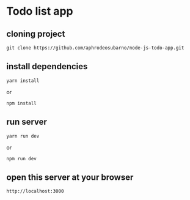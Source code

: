 # Todo list app

## cloning project

```
git clone https://github.com/aphrodeosubarno/node-js-todo-app.git
```

## install dependencies

```
yarn install
```

<p>or</p>

```
npm install
```

## run server

```
yarn run dev
```

<p>or</p>

```
npm run dev
```

## open this server at your browser

```
http://localhost:3000
```
